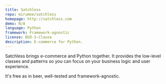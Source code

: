 ```yaml
---
title: Satchless
repo: mirumee/satchless
homepage: http://satchless.com
demo: N/A
language: Python
framework: Framework-agnostic
license: BSD-3-Clause
description: E-commerce for Python.
---
```


Satchless brings e-commerce and Python together. It provides the low-level classes and patterns so you can focus on your business logic and user experience.

It's free as in beer, well-tested and framework-agnostic.